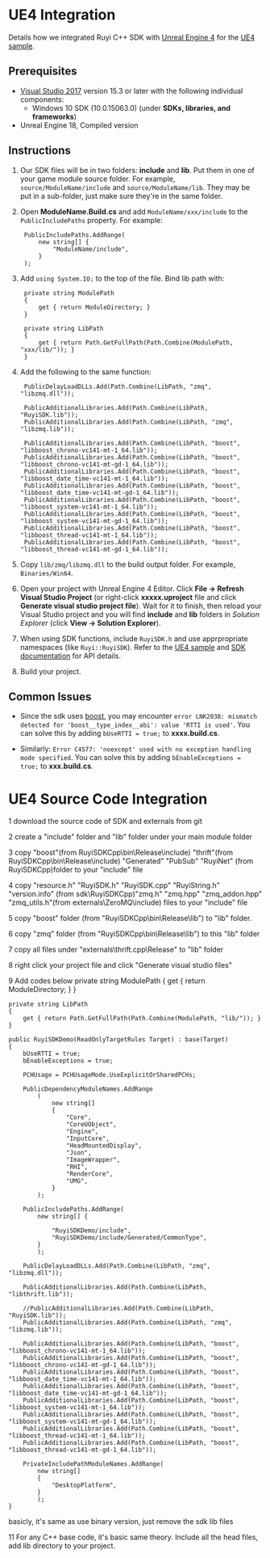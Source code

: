 # UE4 Integration

Details how we integrated Ruyi C++ SDK with [Unreal Engine 4](https://www.unrealengine.com/en-US/) for the [UE4 sample](https://bitbucket.org/playruyi/unreal_demo).

## Prerequisites

- [Visual Studio 2017](https://www.visualstudio.com/vs/community/) version 15.3 or later with the following individual components:
    - Windows 10 SDK (10.0.15063.0) (under __SDKs, libraries, and frameworks__)
- Unreal Engine 18, Compiled version

## Instructions

1. Our SDK files will be in two folders: __include__ and __lib__.  Put them in one of your game module source folder.  For example, `source/ModuleName/include` and `source/ModuleName/lib`.  They may be put in a sub-folder, just make sure they're in the same folder.
1. Open __ModuleName.Build.cs__ and add `ModuleName/xxx/include` to the `PublicIncludePaths` property.  For example:

        PublicIncludePaths.AddRange(
            new string[] {
                "ModuleName/include",
            }
        );

1. Add `using System.IO;` to the top of the file.  Bind lib path with:

        private string ModulePath
        {
            get { return ModuleDirectory; }
        }

        private string LibPath
        {
            get { return Path.GetFullPath(Path.Combine(ModulePath, "xxx/lib/")); }
        }

1. Add the following to the same function:

        PublicDelayLoadDLLs.Add(Path.Combine(LibPath, "zmq", "libzmq.dll"));

        PublicAdditionalLibraries.Add(Path.Combine(LibPath, "RuyiSDK.lib"));
        PublicAdditionalLibraries.Add(Path.Combine(LibPath, "zmq", "libzmq.lib"));

        PublicAdditionalLibraries.Add(Path.Combine(LibPath, "boost", "libboost_chrono-vc141-mt-1_64.lib"));
        PublicAdditionalLibraries.Add(Path.Combine(LibPath, "boost", "libboost_chrono-vc141-mt-gd-1_64.lib"));
        PublicAdditionalLibraries.Add(Path.Combine(LibPath, "boost", "libboost_date_time-vc141-mt-1_64.lib"));
        PublicAdditionalLibraries.Add(Path.Combine(LibPath, "boost", "libboost_date_time-vc141-mt-gd-1_64.lib"));
        PublicAdditionalLibraries.Add(Path.Combine(LibPath, "boost", "libboost_system-vc141-mt-1_64.lib"));
        PublicAdditionalLibraries.Add(Path.Combine(LibPath, "boost", "libboost_system-vc141-mt-gd-1_64.lib"));
        PublicAdditionalLibraries.Add(Path.Combine(LibPath, "boost", "libboost_thread-vc141-mt-1_64.lib"));
        PublicAdditionalLibraries.Add(Path.Combine(LibPath, "boost", "libboost_thread-vc141-mt-gd-1_64.lib"));

1. Copy `lib/zmq/libzmq.dll` to the build output folder.  For example, `Binaries/Win64`.
1. Open your project with Unreal Engine 4 Editor.  Click __File -> Refresh Visual Studio Project__ (or right-click __xxxxx.uproject__ file and click __Generate visual studio project file__).  Wait for it to finish, then reload your Visual Studio project and you will find __include__ and __lib__ folders in _Solution Explorer_ (click __View -> Solution Explorer__).
1. When using SDK functions, include `RuyiSDK.h` and use apprpropriate namespaces (like `Ruyi::RuyiSDK`).  Refer to the [UE4 sample](https://bitbucket.org/playruyi/unreal_demo) and [SDK documentation](http://dev.playruyi.com/api) for API details.
1. Build your project.

## Common Issues

- Since the sdk uses [boost](http://www.boost.org/), you may encounter `error LNK2038: mismatch detected for 'boost__type_index__abi': value 'RTTI is used'`.  You can solve this by adding `bUseRTTI = true;` to __xxxx.build.cs__.

- Similarly: `Error C4577: 'noexcept' used with no exception handling mode specified`.  You can solve this by adding `bEnableExceptions = true;` to __xxx.build.cs__.

# UE4 Source Code Integration

1 download the source code of SDK and externals from git

2 create a "include" folder and "lib" folder under your main module folder

3 copy "boost"(from RuyiSDKCpp\bin\Release\include) "thrift"(from RuyiSDKCpp\bin\Release\include) "Generated" "PubSub" "RuyiNet" (from RuyiSDKCpp)folder to your "include" file

4 copy "resource.h" "RuyiSDK.h" "RuyiSDK.cpp" "RuyiString.h" "version.info" (from sdk\RuyiSDKCpp)"zmq.h" "zmq.hpp" "zmq_addon.hpp" "zmq_utils.h"(from externals\ZeroMQ\include) files to your "include" file

5 copy "boost" folder (from "RuyiSDKCpp\bin\Release\lib") to "lib" folder.

6 copy "zmq" folder (from "RuyiSDKCpp\bin\Release\lib") to this "lib" folder

7 copy all files under "externals\thrift.cpp\Release" to "lib" folder

8 right click your project file and click "Generate visual studio files"

9 Add codes below
    private string ModulePath
    {
        get { return ModuleDirectory; }
    }

    private string LibPath
    {
        get { return Path.GetFullPath(Path.Combine(ModulePath, "lib/")); }
    } 

    public RuyiSDKDemo(ReadOnlyTargetRules Target) : base(Target)
	{
        bUseRTTI = true;
        bEnableExceptions = true;

        PCHUsage = PCHUsageMode.UseExplicitOrSharedPCHs;

		PublicDependencyModuleNames.AddRange
            (
                new string[] 
                {
                    "Core",
                    "CoreUObject",
                    "Engine",
                    "InputCore",
                    "HeadMountedDisplay",
                    "Json",
                    "ImageWrapper",
                    "RHI",
                    "RenderCore",
                    "UMG",
                }
            );

        PublicIncludePaths.AddRange(
            new string[] {

                "RuyiSDKDemo/include",
                "RuyiSDKDemo/include/Generated/CommonType",
			}
            );

        PublicDelayLoadDLLs.Add(Path.Combine(LibPath, "zmq", "libzmq.dll"));

        PublicAdditionalLibraries.Add(Path.Combine(LibPath, "libthrift.lib"));

        //PublicAdditionalLibraries.Add(Path.Combine(LibPath, "RuyiSDK.lib"));
        PublicAdditionalLibraries.Add(Path.Combine(LibPath, "zmq", "libzmq.lib"));

        PublicAdditionalLibraries.Add(Path.Combine(LibPath, "boost", "libboost_chrono-vc141-mt-1_64.lib"));
        PublicAdditionalLibraries.Add(Path.Combine(LibPath, "boost", "libboost_chrono-vc141-mt-gd-1_64.lib"));
        PublicAdditionalLibraries.Add(Path.Combine(LibPath, "boost", "libboost_date_time-vc141-mt-1_64.lib"));
        PublicAdditionalLibraries.Add(Path.Combine(LibPath, "boost", "libboost_date_time-vc141-mt-gd-1_64.lib"));
        PublicAdditionalLibraries.Add(Path.Combine(LibPath, "boost", "libboost_system-vc141-mt-1_64.lib"));
        PublicAdditionalLibraries.Add(Path.Combine(LibPath, "boost", "libboost_system-vc141-mt-gd-1_64.lib"));
        PublicAdditionalLibraries.Add(Path.Combine(LibPath, "boost", "libboost_thread-vc141-mt-1_64.lib"));
        PublicAdditionalLibraries.Add(Path.Combine(LibPath, "boost", "libboost_thread-vc141-mt-gd-1_64.lib"));

        PrivateIncludePathModuleNames.AddRange(
            new string[] 
            {
                "DesktopPlatform",
            }
            );
    }
basicly, it's same as use binary version, just remove the sdk lib files

11 For any C++ base code, it's basic same theory. Include all the head files, add lib directory to your project.